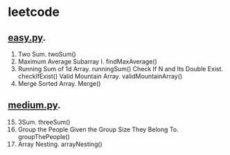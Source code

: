 # leetcode

## [easy.py](/easy.py).

1. Two Sum. twoSum()
643. Maximum Average Subarray I. findMaxAverage()
1480. Running Sum of 1d Array. runningSum()
Check If N and Its Double Exist. checkIfExist()
Valid Mountain Array. validMountainArray()
88. Merge Sorted Array. Merge()

## [medium.py](/medium.py).

15. 3Sum. threeSum()
1282. Group the People Given the Group Size They Belong To. groupThePeople()
1283. Array Nesting. arrayNesting()
